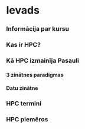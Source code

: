 # Ievads

### Informācija par kursu

### Kas ir HPC?

### Kā HPC izmainīja Pasauli

#### 3 zinātnes paradigmas

#### Datu zinātne

### HPC termini

### HPC piemēros

